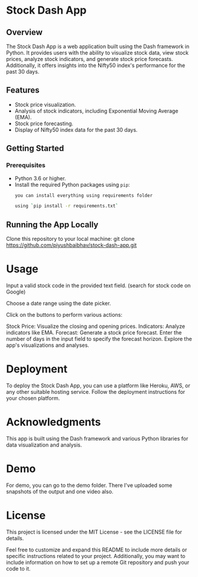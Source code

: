 # Stock Dash App

## Overview

The Stock Dash App is a web application built using the Dash framework in Python. It provides users with the ability to visualize stock data, view stock prices, analyze stock indicators, and generate stock price forecasts. Additionally, it offers insights into the Nifty50 index's performance for the past 30 days.

## Features

- Stock price visualization.
- Analysis of stock indicators, including Exponential Moving Average (EMA).
- Stock price forecasting.
- Display of Nifty50 index data for the past 30 days.

## Getting Started

### Prerequisites

- Python 3.6 or higher.
- Install the required Python packages using `pip`:
  ```bash
  you can install everything using requirements folder

  using `pip install -r requirements.txt`

## Running the App Locally

 Clone this repository to your local machine:
 git clone https://github.com/piyushbaibhav/stock-dash-app.git


# Usage
 Input a valid stock code in the provided text field. (search for stock code on Google)

Choose a date range using the date picker.

Click on the buttons to perform various actions:

Stock Price: Visualize the closing and opening prices.
Indicators: Analyze indicators like EMA.
Forecast: Generate a stock price forecast.
Enter the number of days in the input field to specify the forecast horizon.
Explore the app's visualizations and analyses.

# Deployment
 
 To deploy the Stock Dash App, you can use a platform like Heroku, AWS, or any other suitable hosting service. Follow the deployment instructions for your chosen platform.

# Acknowledgments

 This app is built using the Dash framework and various Python libraries for data visualization and analysis.

# Demo

For demo, you can go to the demo folder. There I've uploaded some snapshots of the output and one video also.


# License

 This project is licensed under the MIT License - see the LICENSE file for details.

Feel free to customize and expand this README to include more details or specific instructions related to your project. Additionally, you may want to include information on how to set up a remote Git repository and push your code to it.

